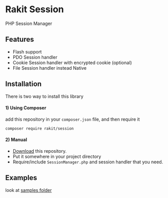 Rakit Session
==========

PHP Session Manager

## Features

* Flash support
* PDO Session handler
* Cookie Session handler with encrypted cookie (optional)
* File Session handler instead Native

## Installation

There is two way to install this library

#### 1) Using Composer

add this repository in your `composer.json` file, and then require it

```
composer require rakit/session
```

#### 2) Manual

* [Download](https://bitbucket.org/emsifa/rakit-session/downloads) this repository. 
* Put it somewhere in your project directory
* Require/include `SessionManager.php` and session handler that you need.

## Examples

look at [samples folder](https://github.com/rakit/session/tree/master/samples)
